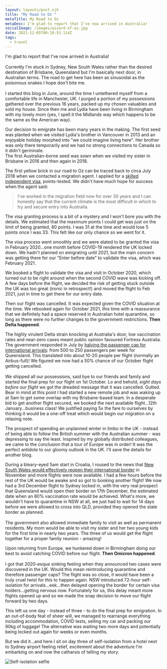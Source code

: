 ```yaml
---
layout: layouts/post.njk
title: "My Road to Oz "
metaTitle: My Road to Oz
metaDesc: I'm glad to report that I've now arrived in Australia!
socialImage: /images/wizard-of-oz.jpg
date: 2021-12-05T00:18:53.114Z
tags:
  - travel
---
```

I'm glad to report that I've now arrived in Australia! \
\
Currently I'm stuck in Sydney, New South Wales rather than the desired destination of Brisbane, Queensland but I'm basically next door, in Australian terms. The road to get here has been as sinusoidal as the poisonous snakes I hope don't bite me.\
\
I started this blog in June, around the time I untethered myself from a comfortable life in Manchester, UK. I purged a portion of my possessions gathered over the previous 16 years, packed up my chosen valuables and sold my house. Since then me and Lydia have been living in Birmingham with my lovely mom (yes, I spell it the Midlands way which happens to be the same as the American way).

Our decision to emigrate has been many years in the making. The first seed was planted when we visited Lydia's brother in Vancouver in 2013 and an enjoyable holiday morphed into "we could imagine living here". Her brother was only there temporarily and we had no strong connections to Canada so it didn't germinate. \
The first Australian-borne seed was sown when we visited my sister in Brisbane in 2016 and then again in 2018.

The first yellow brick in our road to Oz can be traced back to circa July 2018 when we contacted a migration agent. I applied for a [skilled independent visa](https://immi.homeaffairs.gov.au/visas/getting-a-visa/visa-listing/skilled-independent-189), points-tested. We didn't have much hope for success when the agent said:

> I've worked in the migration field now for over 30 years and I can honestly say that the current climate is the most difficult in which to try and secure entry into Australia.

The visa granting process is a bit of a mystery and I won't bore you with the details. We estimated that the maximum points I could get was just on the limit of being granted, 80 points. I was 31 at the time and would lose 5 points once I was 33. This felt like our only chance so we went for it.

The visa process went smoothly and we were elated to be granted the visa in February 2020...one month before COVID-19 rendered the UK locked down. We hadn't planned on emigrating until 2021, but the main concern was getting there for our "Enter before date" to validate the visa, which was February 2021.

We booked a flight to validate the visa and visit in October 2020, which turned out to be right around when the second COVID wave was kicking off. A few days before the flight, we decided the risk of getting stuck outside the UK was too great (ironic in retrospect!) and moved the flight to Feb 2021, just in time to get there for our entry date.

Then our flight was cancelled. It was expected given the COVID situation at the time. We rebooked again for October 2021, this time with a reassurance that we definitely had a space reserved in Australian hotel quarantine, so long as there were no further changes to the government restrictions. **Then Delta happened**.

The highly virulent Delta strain knocking at Australia's door, low vaccination rates and near-zero cases meant public opinion favoured Fortress Australia. The government responded in July by [halving the passenger cap for international arrivals](https://www.theguardian.com/world/2021/jul/02/australia-to-halve-international-arrival-cap-as-scott-morrison-unveils-four-stage-covid-exit-plan): from 500 to 250 passengers per week for Queensland. This translated into about 10-20 people per flight (normally an Airbus-full)! We figured we now had a 50% chance of our October flight getting cancelled.\
\
We shipped all our possessions, said bye to our friends and family and started the final prep for our flight on 1st October. Lo and behold, *eight days before our flight* we got the dreaded message that it was cancelled. Gutted. Bear in mind at this point I had started a new remote job and was waking up at 5am to get some overlap with my Brisbane-based team. In a desperate bid to get another flight secured, we booked the next available flight...12th January...business class! We justified paying 5x the fare to ourselves by thinking it would be a one-off treat which would begin our migration on a relaxing note. 

The prospect of spending an unplanned winter in limbo in the UK - instead of being able to follow the British summer with the Australian summer - was depressing to say the least. Inspired by my globally distributed colleagues, we came to the conclusion that a tour of Europe was in order! It was the perfect antidote to our gloomy outlook in the UK. I'll save the details for another blog.

During a bleary-eyed 5am start in Croatia, I roused to the news that [New South Wales would effectively reopen their international border](https://www.theguardian.com/australia-news/2021/oct/15/australians-will-be-able-to-travel-overseas-by-november-as-scott-morrison-lifts-travel-ban) in November and more flights were now available. I had a few hours before the rest of the UK would be awake and so got to booking another flight! We now had a 3rd December flight to Sydney locked in, with the very real prospect that Queensland would open their border on 17th December, the estimated date when an 80% vaccination rate would be achieved. What's more, we wouldn't have to quarantine in NSW at all, we just had to wait for 14 days before we were allowed to cross into QLD, provided they opened the state border as planned.\
\
The government also allowed immediate family to visit as well as permanent residents. My mom would be able to visit my sister and her two young kids for the first time in nearly two years. The three of us would get the flight together for a proper family reunion - amazing!

Upon returning from Europe, we hunkered down in Birmingham doing our best to avoid catching COVID before our flight. **Then Omicron happened**. \
\
I got that 2020-esque sinking feeling when they announced two cases were discovered in the UK. Would this mean reintroducing quarantine and therefore passenger caps? The flight was so close, it would have been a truly cruel twist for this to happen again. NSW introduced 72-hour self-isolation for arrivals...eek...then delayed opening the border for certain visa holders...getting nervous now. Fortunately for us, this delay meant more flights opened up and so we made the snap decision to move our flight forward by two days.

This left us one day - instead of three - to do the final prep for emigration. In an out-of-body feat of sheer will, we managed to rearrange everything including accommodation, COVID tests, selling my car and packing our 90kg of luggage! The alternative was waiting two more days and potentially being locked out again for weeks or even months.

But we did it...and here I sit on day three of self-isolation from a hotel next to Sydney airport feeling relief, excitement about the adventure I'm embarking on and now the catharsis of telling my story.

![Self-isolation selfie](/images/sydney-self-isolation-min.jpg "Self-isolation selfie")